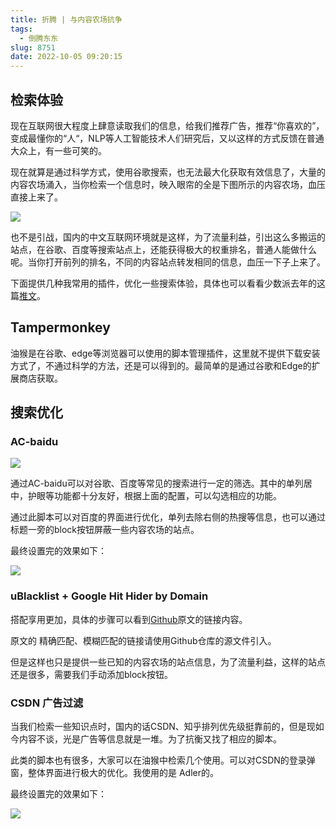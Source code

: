 ```yaml
---
title: 折腾 | 与内容农场抗争
tags: 
  - 倒腾东东
slug: 8751
date: 2022-10-05 09:20:15
---
```


## 检索体验

现在互联网很大程度上肆意读取我们的信息，给我们推荐广告，推荐“你喜欢的”，变成最懂你的“人“，NLP等人工智能技术人们研究后，又以这样的方式反馈在普通大众上，有一些可笑的。

现在就算是通过科学方式，使用谷歌搜索，也无法最大化获取有效信息了，大量的内容农场涌入，当你检索一个信息时，映入眼帘的全是下图所示的内容农场，血压直接上来了。

![](https://bu.dusays.com/2022/12/24/63a6b6033fda3.jpeg)

也不是引战，国内的中文互联网环境就是这样，为了流量利益，引出这么多搬运的站点，在谷歌、百度等搜索站点上，还能获得极大的权重排名，普通人能做什么呢。当你打开前列的排名，不同的内容站点转发相同的信息，血压一下子上来了。

下面提供几种我常用的插件，优化一些搜索体验，具体也可以看看少数派去年的这篇[推文](https://sspai.com/post/69407)。

## **Tampermonkey**

油猴是在谷歌、edge等浏览器可以使用的脚本管理插件，这里就不提供下载安装方式了，不通过科学的方法，还是可以得到的。最简单的是通过谷歌和Edge的扩展商店获取。

## 搜索优化

### AC-baidu

![](https://bu.dusays.com/2022/12/24/63a6b607bd19a.png)

通过AC-baidu可以对谷歌、百度等常见的搜索进行一定的筛选。其中的单列居中，护眼等功能都十分友好，根据上面的配置，可以勾选相应的功能。

通过此脚本可以对百度的界面进行优化，单列去除右侧的热搜等信息，也可以通过标题一旁的block按钮屏蔽一些内容农场的站点。

最终设置完的效果如下：

![](http://pic.shixiaocaia.fun/202210050908138.png)

### uBlacklist + Google Hit Hider by Domain

搭配享用更加，具体的步骤可以看到[Github](https://github.com/cobaltdisco/Google-Chinese-Results-Blocklist)原文的链接内容。

原文的 精确匹配、模糊匹配的链接请使用Github仓库的源文件引入。

但是这样也只是提供一些已知的内容农场的站点信息，为了流量利益，这样的站点还是很多，需要我们手动添加block按钮。

### CSDN 广告过滤

当我们检索一些知识点时，国内的话CSDN、知乎排列优先级挺靠前的，但是现如今内容不谈，光是广告等信息就是一堆。为了抗衡又找了相应的脚本。

此类的脚本也有很多，大家可以在油猴中检索几个使用。可以对CSDN的登录弹窗，整体界面进行极大的优化。我使用的是 Adler的。

最终设置完的效果如下：

![](https://bu.dusays.com/2022/12/24/63a6b60af08ea.png)





